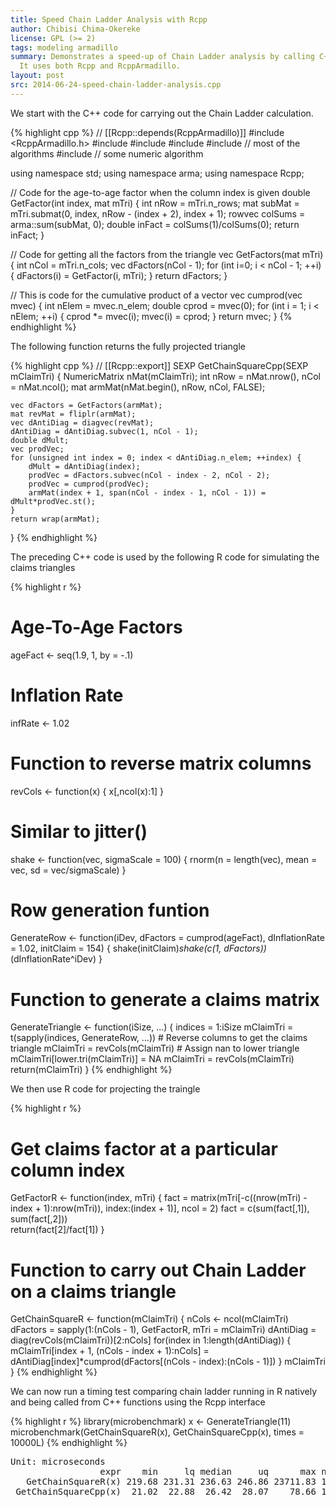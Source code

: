 ```yaml
---
title: Speed Chain Ladder Analysis with Rcpp
author: Chibisi Chima-Okereke
license: GPL (>= 2)
tags: modeling armadillo
summary: Demonstrates a speed-up of Chain Ladder analysis by calling C++ routines from R
  It uses both Rcpp and RcppArmadillo.
layout: post
src: 2014-06-24-speed-chain-ladder-analysis.cpp
---
```



We start with the C++ code for carrying out the Chain Ladder calculation.


{% highlight cpp %}
// [[Rcpp::depends(RcppArmadillo)]]
#include <RcppArmadillo.h>
#include <iostream>
#include <vector>
#include <iterator>
#include <algorithm>  // most of the algorithms 
#include <numeric> // some numeric algorithm

using namespace std;
using namespace arma;
using namespace Rcpp;

// Code for the age-to-age factor when the column index is given 
double GetFactor(int index, mat mTri) {
    int nRow = mTri.n_rows;
    mat subMat = mTri.submat(0, index, nRow - (index + 2), index + 1);
    rowvec colSums = arma::sum(subMat, 0);
    double inFact = colSums(1)/colSums(0);
    return inFact;
}

// Code for getting all the factors from the triangle 
vec GetFactors(mat mTri) {
    int nCol = mTri.n_cols;
    vec dFactors(nCol - 1);
    for (int i=0; i < nCol - 1; ++i) {
        dFactors(i) = GetFactor(i, mTri);
    }
    return dFactors;
}

// This is code for the cumulative product of a vector 
vec cumprod(vec mvec) {
    int nElem = mvec.n_elem;
    double cprod = mvec(0);
    for (int i = 1; i < nElem; ++i) {
        cprod *= mvec(i);
        mvec(i) = cprod;
    }
    return mvec;
}
{% endhighlight %}

The following function returns the  fully projected triangle 

{% highlight cpp %}
// [[Rcpp::export]]
SEXP GetChainSquareCpp(SEXP mClaimTri) {
    NumericMatrix nMat(mClaimTri);
    int nRow = nMat.nrow(), nCol = nMat.ncol();
    mat armMat(nMat.begin(), nRow, nCol, FALSE);
	
    vec dFactors = GetFactors(armMat);
    mat revMat = fliplr(armMat);
    vec dAntiDiag = diagvec(revMat);
    dAntiDiag = dAntiDiag.subvec(1, nCol - 1);
    double dMult;
    vec prodVec;
    for (unsigned int index = 0; index < dAntiDiag.n_elem; ++index) {
        dMult = dAntiDiag(index);
        prodVec = dFactors.subvec(nCol - index - 2, nCol - 2);
        prodVec = cumprod(prodVec);
        armMat(index + 1, span(nCol - index - 1, nCol - 1)) = dMult*prodVec.st();
    }
    return wrap(armMat);
}
{% endhighlight %}

The preceding C++ code is used by the following R code for simulating the claims triangles 

{% highlight r %}
# Age-To-Age Factors
ageFact <- seq(1.9, 1, by = -.1)

# Inflation Rate
infRate <- 1.02

# Function to reverse matrix columns
revCols <- function(x) {
    x[,ncol(x):1]
}

# Similar to jitter()
shake <- function(vec, sigmaScale = 100) {
    rnorm(n = length(vec), mean = vec, sd = vec/sigmaScale)
}

# Row generation funtion
GenerateRow <- function(iDev, dFactors = cumprod(ageFact), 
                        dInflationRate = 1.02, initClaim = 154) {
    shake(initClaim)*shake(c(1, dFactors))*(dInflationRate^iDev)
}

# Function to generate a claims matrix
GenerateTriangle <- function(iSize, ...) {
    indices = 1:iSize
    mClaimTri = t(sapply(indices, GenerateRow, ...))
    # Reverse columns to get the claims triangle
    mClaimTri = revCols(mClaimTri)
    # Assign nan to lower triangle
    mClaimTri[lower.tri(mClaimTri)] = NA
    mClaimTri = revCols(mClaimTri)
    return(mClaimTri)
}
{% endhighlight %}

We then use R code for projecting the traingle 

{% highlight r %}
# Get claims factor at a particular column index
GetFactorR <- function(index, mTri) {
    fact = matrix(mTri[-c((nrow(mTri) - index + 1):nrow(mTri)), index:(index + 1)], ncol = 2)
    fact = c(sum(fact[,1]), sum(fact[,2]))  
    return(fact[2]/fact[1])
}

# Function to carry out Chain Ladder on a claims triangle
GetChainSquareR <- function(mClaimTri) {
    nCols <- ncol(mClaimTri)
    dFactors = sapply(1:(nCols - 1), GetFactorR, mTri = mClaimTri)
    dAntiDiag = diag(revCols(mClaimTri))[2:nCols]
    for(index in 1:length(dAntiDiag)) {
	mClaimTri[index + 1, (nCols - index + 1):nCols] = 
                dAntiDiag[index]*cumprod(dFactors[(nCols - index):(nCols - 1)])
    }
    mClaimTri
}
{% endhighlight %}

We can now run a timing test comparing chain ladder running in R natively 
and being called from C++ functions using the Rcpp interface 

{% highlight r %}
library(microbenchmark)
x <- GenerateTriangle(11)
microbenchmark(GetChainSquareR(x), GetChainSquareCpp(x), times = 10000L)
{% endhighlight %}



<pre class="output">
Unit: microseconds
                 expr    min     lq median     uq      max neval
   GetChainSquareR(x) 219.68 231.31 236.63 246.86 23711.83 10000
 GetChainSquareCpp(x)  21.02  22.88  26.42  28.07    78.66 10000
</pre>
